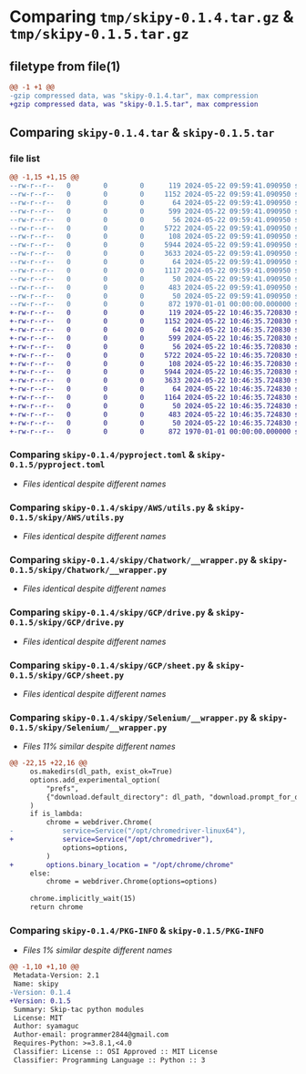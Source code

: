 # Comparing `tmp/skipy-0.1.4.tar.gz` & `tmp/skipy-0.1.5.tar.gz`

## filetype from file(1)

```diff
@@ -1 +1 @@
-gzip compressed data, was "skipy-0.1.4.tar", max compression
+gzip compressed data, was "skipy-0.1.5.tar", max compression
```

## Comparing `skipy-0.1.4.tar` & `skipy-0.1.5.tar`

### file list

```diff
@@ -1,15 +1,15 @@
--rw-r--r--   0        0        0      119 2024-05-22 09:59:41.090950 skipy-0.1.4/README.md
--rw-r--r--   0        0        0     1152 2024-05-22 09:59:41.090950 skipy-0.1.4/pyproject.toml
--rw-r--r--   0        0        0       64 2024-05-22 09:59:41.090950 skipy-0.1.4/skipy/AWS/__init__.py
--rw-r--r--   0        0        0      599 2024-05-22 09:59:41.090950 skipy-0.1.4/skipy/AWS/utils.py
--rw-r--r--   0        0        0       56 2024-05-22 09:59:41.090950 skipy-0.1.4/skipy/Chatwork/__init__.py
--rw-r--r--   0        0        0     5722 2024-05-22 09:59:41.090950 skipy-0.1.4/skipy/Chatwork/__wrapper.py
--rw-r--r--   0        0        0      108 2024-05-22 09:59:41.090950 skipy-0.1.4/skipy/GCP/__init__.py
--rw-r--r--   0        0        0     5944 2024-05-22 09:59:41.090950 skipy-0.1.4/skipy/GCP/drive.py
--rw-r--r--   0        0        0     3633 2024-05-22 09:59:41.090950 skipy-0.1.4/skipy/GCP/sheet.py
--rw-r--r--   0        0        0       64 2024-05-22 09:59:41.090950 skipy-0.1.4/skipy/Selenium/__init__.py
--rw-r--r--   0        0        0     1117 2024-05-22 09:59:41.090950 skipy-0.1.4/skipy/Selenium/__wrapper.py
--rw-r--r--   0        0        0       50 2024-05-22 09:59:41.090950 skipy-0.1.4/skipy/Slack/__init__.py
--rw-r--r--   0        0        0      483 2024-05-22 09:59:41.090950 skipy-0.1.4/skipy/Slack/__wrapper.py
--rw-r--r--   0        0        0       50 2024-05-22 09:59:41.090950 skipy-0.1.4/skipy/__init__.py
--rw-r--r--   0        0        0      872 1970-01-01 00:00:00.000000 skipy-0.1.4/PKG-INFO
+-rw-r--r--   0        0        0      119 2024-05-22 10:46:35.720830 skipy-0.1.5/README.md
+-rw-r--r--   0        0        0     1152 2024-05-22 10:46:35.720830 skipy-0.1.5/pyproject.toml
+-rw-r--r--   0        0        0       64 2024-05-22 10:46:35.720830 skipy-0.1.5/skipy/AWS/__init__.py
+-rw-r--r--   0        0        0      599 2024-05-22 10:46:35.720830 skipy-0.1.5/skipy/AWS/utils.py
+-rw-r--r--   0        0        0       56 2024-05-22 10:46:35.720830 skipy-0.1.5/skipy/Chatwork/__init__.py
+-rw-r--r--   0        0        0     5722 2024-05-22 10:46:35.720830 skipy-0.1.5/skipy/Chatwork/__wrapper.py
+-rw-r--r--   0        0        0      108 2024-05-22 10:46:35.720830 skipy-0.1.5/skipy/GCP/__init__.py
+-rw-r--r--   0        0        0     5944 2024-05-22 10:46:35.720830 skipy-0.1.5/skipy/GCP/drive.py
+-rw-r--r--   0        0        0     3633 2024-05-22 10:46:35.724830 skipy-0.1.5/skipy/GCP/sheet.py
+-rw-r--r--   0        0        0       64 2024-05-22 10:46:35.724830 skipy-0.1.5/skipy/Selenium/__init__.py
+-rw-r--r--   0        0        0     1164 2024-05-22 10:46:35.724830 skipy-0.1.5/skipy/Selenium/__wrapper.py
+-rw-r--r--   0        0        0       50 2024-05-22 10:46:35.724830 skipy-0.1.5/skipy/Slack/__init__.py
+-rw-r--r--   0        0        0      483 2024-05-22 10:46:35.724830 skipy-0.1.5/skipy/Slack/__wrapper.py
+-rw-r--r--   0        0        0       50 2024-05-22 10:46:35.724830 skipy-0.1.5/skipy/__init__.py
+-rw-r--r--   0        0        0      872 1970-01-01 00:00:00.000000 skipy-0.1.5/PKG-INFO
```

### Comparing `skipy-0.1.4/pyproject.toml` & `skipy-0.1.5/pyproject.toml`

 * *Files identical despite different names*

### Comparing `skipy-0.1.4/skipy/AWS/utils.py` & `skipy-0.1.5/skipy/AWS/utils.py`

 * *Files identical despite different names*

### Comparing `skipy-0.1.4/skipy/Chatwork/__wrapper.py` & `skipy-0.1.5/skipy/Chatwork/__wrapper.py`

 * *Files identical despite different names*

### Comparing `skipy-0.1.4/skipy/GCP/drive.py` & `skipy-0.1.5/skipy/GCP/drive.py`

 * *Files identical despite different names*

### Comparing `skipy-0.1.4/skipy/GCP/sheet.py` & `skipy-0.1.5/skipy/GCP/sheet.py`

 * *Files identical despite different names*

### Comparing `skipy-0.1.4/skipy/Selenium/__wrapper.py` & `skipy-0.1.5/skipy/Selenium/__wrapper.py`

 * *Files 11% similar despite different names*

```diff
@@ -22,15 +22,16 @@
     os.makedirs(dl_path, exist_ok=True)
     options.add_experimental_option(
         "prefs",
         {"download.default_directory": dl_path, "download.prompt_for_download": False},
     )
     if is_lambda:
         chrome = webdriver.Chrome(
-            service=Service("/opt/chromedriver-linux64"),
+            service=Service("/opt/chromedriver"),
             options=options,
         )
+        options.binary_location = "/opt/chrome/chrome"
     else:
         chrome = webdriver.Chrome(options=options)
 
     chrome.implicitly_wait(15)
     return chrome
```

### Comparing `skipy-0.1.4/PKG-INFO` & `skipy-0.1.5/PKG-INFO`

 * *Files 1% similar despite different names*

```diff
@@ -1,10 +1,10 @@
 Metadata-Version: 2.1
 Name: skipy
-Version: 0.1.4
+Version: 0.1.5
 Summary: Skip-tac python modules
 License: MIT
 Author: syamaguc
 Author-email: programmer2844@gmail.com
 Requires-Python: >=3.8.1,<4.0
 Classifier: License :: OSI Approved :: MIT License
 Classifier: Programming Language :: Python :: 3
```

